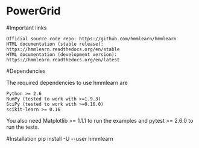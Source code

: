 # PowerGrid

#Important links

    Official source code repo: https://github.com/hmmlearn/hmmlearn
    HTML documentation (stable release): https://hmmlearn.readthedocs.org/en/stable
    HTML documentation (development version): https://hmmlearn.readthedocs.org/en/latest

#Dependencies

The required dependencies to use hmmlearn are

    Python >= 2.6
    NumPy (tested to work with >=1.9.3)
    SciPy (tested to work with >=0.16.0)
    scikit-learn >= 0.16

You also need Matplotlib >= 1.1.1 to run the examples and pytest >= 2.6.0 to run the tests.

#Installation
 pip install -U --user hmmlearn
